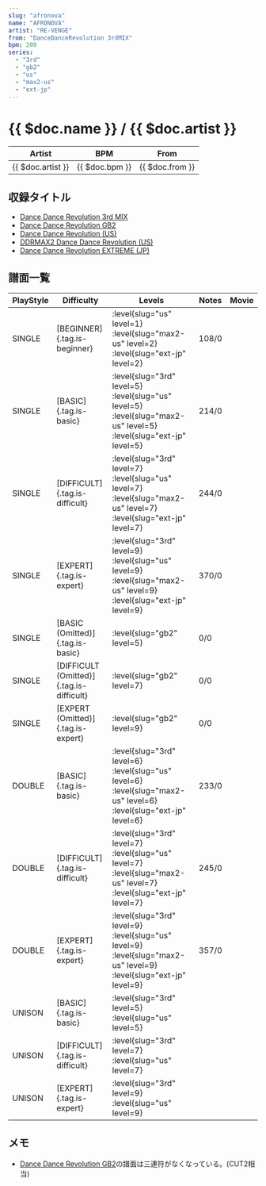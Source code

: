 ```yaml
---
slug: "afronova"
name: "AFRONOVA"
artist: "RE-VENGE"
from: "DanceDanceRevolution 3rdMIX"
bpm: 200
series:
  - "3rd"
  - "gb2"
  - "us"
  - "max2-us"
  - "ext-jp"
---
```


# {{ $doc.name }} / {{ $doc.artist }}

|Artist|BPM|From|
|------|---|----|
|{{ $doc.artist }}|{{ $doc.bpm }}|{{ $doc.from }}|

## 収録タイトル

- [Dance Dance Revolution 3rd MIX](/series/3rd/)
- [Dance Dance Revolution GB2](/series/gb2/)
- [Dance Dance Revolution (US)](/series/us/)
- [DDRMAX2 Dance Dance Revolution (US)](/series/max2-us/)
- [Dance Dance Revolution EXTREME (JP)](/series/ext-jp/)

## 譜面一覧

|PlayStyle|Difficulty|Levels|Notes|Movie|
|---------|----------|------|-----|-----|
|SINGLE|[BEGINNER]{.tag.is-beginner}|:level{slug="us" level=1} :level{slug="max2-us" level=2} :level{slug="ext-jp" level=2}|108/0||
|SINGLE|[BASIC]{.tag.is-basic}|:level{slug="3rd" level=5} :level{slug="us" level=5} :level{slug="max2-us" level=5} :level{slug="ext-jp" level=5}|214/0||
|SINGLE|[DIFFICULT]{.tag.is-difficult}|:level{slug="3rd" level=7} :level{slug="us" level=7} :level{slug="max2-us" level=7} :level{slug="ext-jp" level=7}|244/0||
|SINGLE|[EXPERT]{.tag.is-expert}|:level{slug="3rd" level=9} :level{slug="us" level=9} :level{slug="max2-us" level=9} :level{slug="ext-jp" level=9}|370/0||
|SINGLE|[BASIC (Omitted)]{.tag.is-basic}|:level{slug="gb2" level=5}|0/0||
|SINGLE|[DIFFICULT (Omitted)]{.tag.is-difficult}|:level{slug="gb2" level=7}|0/0||
|SINGLE|[EXPERT (Omitted)]{.tag.is-expert}|:level{slug="gb2" level=9}|0/0||
|DOUBLE|[BASIC]{.tag.is-basic}|:level{slug="3rd" level=6} :level{slug="us" level=6} :level{slug="max2-us" level=6} :level{slug="ext-jp" level=6}|233/0||
|DOUBLE|[DIFFICULT]{.tag.is-difficult}|:level{slug="3rd" level=7} :level{slug="us" level=7} :level{slug="max2-us" level=7} :level{slug="ext-jp" level=7}|245/0||
|DOUBLE|[EXPERT]{.tag.is-expert}|:level{slug="3rd" level=9} :level{slug="us" level=9} :level{slug="max2-us" level=9} :level{slug="ext-jp" level=9}|357/0||
|UNISON|[BASIC]{.tag.is-basic}|:level{slug="3rd" level=5} :level{slug="us" level=5}|||
|UNISON|[DIFFICULT]{.tag.is-difficult}|:level{slug="3rd" level=7} :level{slug="us" level=7}|||
|UNISON|[EXPERT]{.tag.is-expert}|:level{slug="3rd" level=9} :level{slug="us" level=9}|||

## メモ

- [Dance Dance Revolution GB2](/series/gb2/)の譜面は三連符がなくなっている。(CUT2相当)
